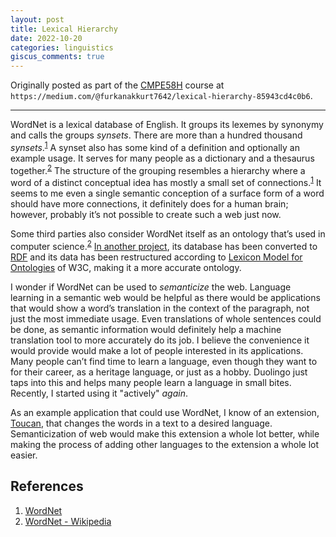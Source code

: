 ```yaml
---
layout: post
title: Lexical Hierarchy
date: 2022-10-20
categories: linguistics
giscus_comments: true
---
```


Originally posted as part of the [CMPE58H](https://cmpe.boun.edu.tr/courses/cmpe58h) course at `https://medium.com/@furkanakkurt7642/lexical-hierarchy-85943cd4c0b6`.

---

WordNet is a lexical database of English. It groups its lexemes by synonymy and calls the groups _synsets_. There are more than a hundred thousand _synsets_.<sup>[1](#references)</sup> A synset also has some kind of a definition and optionally an example usage. It serves for many people as a dictionary and a thesaurus together.<sup>[2](#references)</sup> The structure of the grouping resembles a hierarchy where a word of a distinct conceptual idea has mostly a small set of connections.<sup>[1](#references)</sup> It seems to me even a single semantic conception of a surface form of a word should have more connections, it definitely does for a human brain; however, probably it’s not possible to create such a web just now.

Some third parties also consider WordNet itself as an ontology that’s used in computer science.<sup>[2](#references)</sup> [In another project](http://wordnet-rdf.princeton.edu/about), its database has been converted to [RDF](https://www.w3.org/RDF) and its data has been restructured according to [Lexicon Model for Ontologies](https://www.w3.org/2016/05/ontolex) of W3C, making it a more accurate ontology.

I wonder if WordNet can be used to _semanticize_ the web. Language learning in a semantic web would be helpful as there would be applications that would show a word’s translation in the context of the paragraph, not just the most immediate usage. Even translations of whole sentences could be done, as semantic information would definitely help a machine translation tool to more accurately do its job. I believe the convenience it would provide would make a lot of people interested in its applications. Many people can’t find time to learn a language, even though they want to for their career, as a heritage language, or just as a hobby. Duolingo just taps into this and helps many people learn a language in small bites. Recently, I started using it "actively" _again_.

As an example application that could use WordNet, I know of an extension, [Toucan](https://jointoucan.com), that changes the words in a text to a desired language. Semanticization of web would make this extension a whole lot better, while making the process of adding other languages to the extension a whole lot easier.

## References

1. [WordNet](https://wordnet.princeton.edu)
2. [WordNet - Wikipedia](https://en.wikipedia.org/wiki/WordNet)
